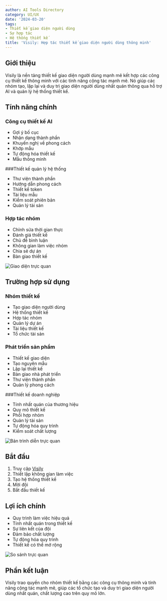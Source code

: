 ```yaml
---
author: AI Tools Directory
category: UI/UX
date: '2024-03-20'
tags:
- Thiết kế giao diện người dùng
- Sự hợp tác
- Hệ thống thiết kế
title: 'Visily: Hợp tác thiết kế giao diện người dùng thông minh'
---
```


## Giới thiệu

Visily là nền tảng thiết kế giao diện người dùng mạnh mẽ kết hợp các công cụ thiết kế thông minh với các tính năng cộng tác mạnh mẽ. Nó giúp các nhóm tạo, lặp lại và duy trì giao diện người dùng nhất quán thông qua hỗ trợ AI và quản lý hệ thống thiết kế.

## Tính năng chính

### Công cụ thiết kế AI
- Gợi ý bố cục
- Nhận dạng thành phần
- Khuyến nghị về phong cách
- Khớp mẫu
- Tự động hóa thiết kế
- Mẫu thông minh

###Thiết kế quản lý hệ thống
- Thư viện thành phần
- Hướng dẫn phong cách
- Thiết kế token
- Tài liệu mẫu
- Kiểm soát phiên bản
- Quản lý tài sản

### Hợp tác nhóm
- Chỉnh sửa thời gian thực
- Đánh giá thiết kế
- Chủ đề bình luận
- Không gian làm việc nhóm
- Chia sẻ dự án
- Bàn giao thiết kế

![Giao diện trực quan](/imgs/visily/interface.jpg)

## Trường hợp sử dụng

### Nhóm thiết kế
- Tạo giao diện người dùng
- Hệ thống thiết kế
- Hợp tác nhóm
- Quản lý dự án
- Tài liệu thiết kế
- Tổ chức tài sản

### Phát triển sản phẩm
- Thiết kế giao diện
- Tạo nguyên mẫu
- Lặp lại thiết kế
- Bàn giao nhà phát triển
- Thư viện thành phần
- Quản lý phong cách

###Thiết kế doanh nghiệp
- Tính nhất quán của thương hiệu
- Quy mô thiết kế
- Phối hợp nhóm
- Quản lý tài sản
- Tự động hóa quy trình
- Kiểm soát chất lượng

![Bản trình diễn trực quan](/imgs/visily/demo.jpg)

## Bắt đầu

1. Truy cập [Visily](https://visily.ai)
2. Thiết lập không gian làm việc
3. Tạo hệ thống thiết kế
4. Mời đội
5. Bắt đầu thiết kế

## Lợi ích chính

- Quy trình làm việc hiệu quả
- Tính nhất quán trong thiết kế
- Sự liên kết của đội
- Đảm bảo chất lượng
- Tự động hóa quy trình
- Thiết kế có thể mở rộng

![So sánh trực quan](/imgs/visily/comparison.jpg)

## Phần kết luận

Visily trao quyền cho nhóm thiết kế bằng các công cụ thông minh và tính năng cộng tác mạnh mẽ, giúp các tổ chức tạo và duy trì giao diện người dùng nhất quán, chất lượng cao trên quy mô lớn.